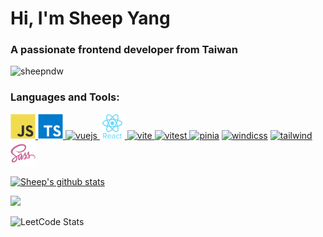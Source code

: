 <h1 align="left">Hi, I'm Sheep Yang</h1>
<h3 align="left">A passionate frontend developer from Taiwan</h3>

<p align="left"> <img src="https://komarev.com/ghpvc/?username=sheepndw&label=Profile%20views&color=0e75b6&style=flat" alt="sheepndw" /> </p>

<p align="left">
</p>
<h3 align="left">Languages and Tools:</h3>
<p align="left">  <a href="https://developer.mozilla.org/en-US/docs/Web/JavaScript" target="_blank" rel="noreferrer"> <img src="https://raw.githubusercontent.com/devicons/devicon/master/icons/javascript/javascript-original.svg" alt="javascript" width="40" height="40"/> </a> <a href="https://www.typescriptlang.org/" target="_blank" rel="noreferrer"> <img src="https://raw.githubusercontent.com/devicons/devicon/master/icons/typescript/typescript-original.svg" alt="typescript" width="40" height="40"/> </a> <a href="https://vuejs.org/" target="_blank" rel="noreferrer"> <img src="https://raw.githubusercontent.com/vuejs/docs/a77f9e210eefce9eedf6326d712f93eabf7d1acd/src/public/logo.svg" alt="vuejs" width="40" height="40"/> </a> <a href="https://reactjs.org/" target="_blank" rel="noreferrer"> <img src="https://raw.githubusercontent.com/devicons/devicon/master/icons/react/react-original-wordmark.svg" alt="react" width="40" height="40"/> </a> <a href="https://vitejs.dev/" target="_blank" rel="noreferrer"> <img src="https://raw.githubusercontent.com/vitejs/vite/364aae13f0826169e8b1c5db41ac6b5bb2756958/docs/images/vite.svg" alt="vite" width="40" height="40"/> <a href="https://vitest.dev/" target="_blank" rel="noreferrer"> <img src="https://vitest.dev/logo-shadow.svg" alt="vitest" width="40" height="40"/> </a> <a href="https://pinia.vuejs.org/" target="_blank" rel="noreferrer"> <img src="https://pinia.vuejs.org/logo.svg" alt="pinia" width="40" height="40"/></a> <a href="https://windicss.org/" target="_blank" rel="noreferrer"> <img src="https://windicss.org/assets/logo.svg" alt="windicss" width="40" height="40"/></a>  <a href="https://tailwindcss.com/" target="_blank" rel="noreferrer"> <img src="https://www.vectorlogo.zone/logos/tailwindcss/tailwindcss-icon.svg" alt="tailwind" width="40" height="40"/> </a> <a href="https://sass-lang.com" target="_blank" rel="noreferrer"> <img src="https://raw.githubusercontent.com/devicons/devicon/master/icons/sass/sass-original.svg" alt="sass" width="40" height="40"/> </a> </p>

[![Sheep's github stats](https://github-readme-stats-git-masterrstaa-rickstaa.vercel.app/api/top-langs?username=sheepndw&show_icons=true&locale=en&layout=compact&langs_count=6&bg_color=0D1117&text_color=c9d1d9&icon_color=ff3860&title_color=7957d5&hide_border=false)](https://github.com/SheepNDW)

[![](https://github-readme-stats-git-masterrstaa-rickstaa.vercel.app/api?username=sheepndw&show_icons=true&hide=issues&&bg_color=0D1117&text_color=c9d1d9&icon_color=ff3860&title_color=7957d5&hide_border=false&count_private=true&locale=en)](https://github.com/SheepNDW)

![LeetCode Stats](https://leetcard.jacoblin.cool/SheepNDW?theme=unicorn&font=Cabin%20Sketch&ext=contest)
